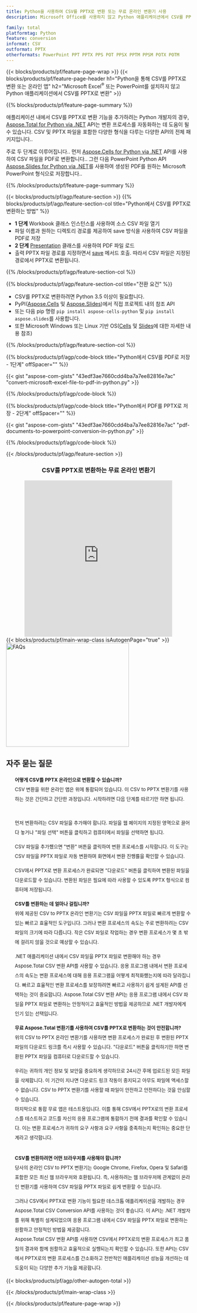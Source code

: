```yaml
---
title: Python을 사용하여 CSV를 PPTX로 변환 또는 무료 온라인 변환기 사용
description: Microsoft Office를 사용하지 않고 Python 애플리케이션에서 CSV를 PPTX로 변환 또는 온라인. 코드를 통합하기 전에 무료 CSV to PPTX 온라인 변환기를 빠르게 테스트하십시오. 

family: total
platformtag: Python
feature: conversion
informat: CSV
outformat: PPTX
otherformats: PowerPoint PPT PPTX PPS POT PPSX PPTM PPSM POTX POTM
---
```

{{< blocks/products/pf/feature-page-wrap >}}
{{< blocks/products/pf/feature-page-header h1="Python을 통해 CSV를 PPTX로 변환 또는 온라인 앱" h2="Microsoft Excel<sup>&reg;</sup> 또는 PowerPoint를 설치하지 않고 Python 애플리케이션에서 CSV를 PPTX로 변환" >}}

{{% blocks/products/pf/feature-page-summary %}}

애플리케이션 내에서 CSV를 PPTX로 변환 기능을 추가하려는 Python 개발자의 경우, [Aspose.Total for Python via .NET](https://products.aspose.com/total/python-net/) API는 변환 프로세스를 자동화하는 데 도움이 될 수 있습니다. CSV 및 PPTX 파일을 포함한 다양한 형식을 다루는 다양한 API의 전체 패키지입니다..

주로 두 단계로 이루어집니다.. 먼저 [Aspose.Cells for Python via .NET](https://products.aspose.com/cells/python-net/) API를 사용하여 CSV 파일을 PDF로 변환합니다.. 그런 다음 PowerPoint Python API [Aspose.Slides for Python via .NET](https://products.aspose.com/slides/python-net/)를 사용하여 생성된 PDF를 원하는 Microsoft PowerPoint 형식으로 저장합니다.. 

{{% /blocks/products/pf/feature-page-summary %}}

{{< blocks/products/pf/agp/feature-section >}}
{{% blocks/products/pf/agp/feature-section-col title="Python에서 CSV를 PPTX로 변환하는 방법" %}}
- **1 단계** Workbook 클래스 인스턴스를 사용하여 소스 CSV 파일 열기 
- 파일 이름과 원하는 디렉토리 경로를 제공하여 save 방식을 사용하여 CSV 파일을 PDF로 저장
-  **2 단계** [Presentation](https://reference.aspose.com/slides/python-net/aspose.slides/presentation/) 클래스를 사용하여 PDF 파일 로드
-  출력 PPTX 파일 경로를 지정하면서 [save](https://reference.aspose.com/slides/python-net/aspose.slides/presentation/) 메서드 호출. 따라서 CSV 파일은 지정된 경로에서 PPTX로 변환됩니다.

{{% /blocks/products/pf/agp/feature-section-col %}}

{{% blocks/products/pf/agp/feature-section-col title="전환 요건" %}}

- CSV를 PPTX로 변환하려면 Python 3.5 이상이 필요합니다.
- PyPI([Aspose.Cells](https://pypi.org/project/aspose-cells-python/) 및 [Aspose.Slides](https://pypi.org/project/Aspose.Slides/))에서 직접 프로젝트 내의 참조 API
-  또는 다음 pip 명령 ```pip install aspose-cells-python``` 및 ```pip install aspose.slides```를 사용합니다.
-  또한 Microsoft Windows 또는 Linux 기반 OS([Cells](https://docs.aspose.com/cells/python-net/getting-started/#installation) 및 [Slides](https://docs.aspose.com/slides/python-net/system-requirements/)에 대한 자세한 내용 참조)
 

{{% /blocks/products/pf/agp/feature-section-col %}}

{{% blocks/products/pf/agp/code-block title="Python에서 CSV를 PDF로 저장 - 1단계" offSpacer="" %}}

{{< gist "aspose-com-gists" "43edf3ae7660cdd4ba7a7ee82816e7ac" "convert-microsoft-excel-file-to-pdf-in-python.py" >}}

{{% /blocks/products/pf/agp/code-block %}}

{{% blocks/products/pf/agp/code-block title="Python에서 PDF를 PPTX로 저장 - 2단계" offSpacer="" %}}

{{< gist "aspose-com-gists" "43edf3ae7660cdd4ba7a7ee82816e7ac" "pdf-documents-to-powerpoint-conversion-in-python.py" >}}

{{% /blocks/products/pf/agp/code-block %}}

{{< /blocks/products/pf/agp/feature-section >}}

<div class="container-fluid agp-content bg-white aboutfile box-1 vh100 section nopbtm">
<div class=container>
<div class=row>
<div class="demobox tc col-md-12 padding-0" align="center">

<h3>CSV를 PPTX로 변환하는 무료 온라인 변환기</h3>

<iframe title="pptx에서 csv로 변환 온라인 도구" style="border: none; height: 426px;" scrolling="no" src="https://widgets.aspose.cloud/total-conversion/?to=pptx&from=csv" id="child-iframe" width="80%"></iframe>

</div></div>
</div></div>
{{< blocks/products/pf/main-wrap-class isAutogenPage="true" >}}
<style>.howtolist li{margin-right: 0!important;line-height: 26px;position: relative;margin-bottom: 10px;font-size: 13px;list-style-type: none;}</style>
<div class="col-md-12 tl bg-gray-dark howtolist section">
  <a class="anchor" name="faqpage"></a>
  <div class="container tl dflex" itemscope="" itemtype="https://schema.org/FAQPage">
      <div class="col-md-4 howtosectiongfx">
          <img class="social-panel-hide-on-mobile" src="https://www.groupdocs.cloud/templates/brand/images/groupdocs/conversion/groupdocs_conversion-brand.png" alt="FAQs" width="335" height="283">
      </div>
      <div class="howtosection col-md-8">
          <div>
              <h2>자주 묻는 질문</h2>
              <ul>
                  <li itemscope="" itemprop="mainEntity" itemtype="https://schema.org/Question">
                      <div>
                          <span itemprop="name"><b>어떻게 CSV를 PPTX 온라인으로 변환할 수 있습니까?</b></span>
                      </div>
                      <div itemscope="" itemprop="acceptedAnswer" itemtype="https://schema.org/Answer">
                          <span itemprop="text">CSV 변환을 위한 온라인 앱은 위에 통합되어 있습니다. 이 CSV to PPTX 변환기를 사용하는 것은 간단하고 간단한 과정입니다. 시작하려면 다음 단계를 따르기만 하면 됩니다.<br /><br />

먼저 변환하려는 CSV 파일을 추가해야 합니다. 파일을 웹 페이지의 지정된 영역으로 끌어다 놓거나 "파일 선택" 버튼을 클릭하고 컴퓨터에서 파일을 선택하면 됩니다.<br />

CSV 파일을 추가했으면 "변환" 버튼을 클릭하여 변환 프로세스를 시작합니다. 이 도구는 CSV 파일을 PPTX 파일로 자동 변환하며 화면에서 변환 진행률을 확인할 수 있습니다.<br />

CSV에서 PPTX로 변환 프로세스가 완료되면 "다운로드" 버튼을 클릭하여 변환된 파일을 다운로드할 수 있습니다. 변환된 파일은 필요에 따라 사용할 수 있도록 PPTX 형식으로 컴퓨터에 저장됩니다.</span>
                      </div>
                  </li>
                  <li itemscope="" itemprop="mainEntity" itemtype="https://schema.org/Question">
                      <div>
                          <span itemprop="name"><b>CSV를 변환하는 데 얼마나 걸립니까?</b></span>
                      </div>
                      <div itemscope="" itemprop="acceptedAnswer" itemtype="https://schema.org/Answer">
                          <span itemprop="text">위에 제공된 CSV to PPTX 온라인 변환기는 CSV 파일을 PPTX 파일로 빠르게 변환할 수 있는 빠르고 효율적인 도구입니다. 그러나 변환 프로세스의 속도는 주로 변환하려는 CSV 파일의 크기에 따라 다릅니다. 작은 CSV 파일로 작업하는 경우 변환 프로세스가 몇 초 밖에 걸리지 않을 것으로 예상할 수 있습니다.<br />

.NET 애플리케이션 내에서 CSV 파일을 PPTX 파일로 변환해야 하는 경우 Aspose.Total CSV 변환 API를 사용할 수 있습니다. 응용 프로그램 내에서 변환 프로세스의 속도는 변환 프로세스에 대해 응용 프로그램을 어떻게 최적화했는지에 따라 달라집니다. 빠르고 효율적인 변환 프로세스를 보장하려면 빠르고 사용하기 쉽게 설계된 API를 선택하는 것이 중요합니다. Aspose.Total CSV 변환 API는 응용 프로그램 내에서 CSV 파일을 PPTX 파일로 변환하는 안정적이고 효율적인 방법을 제공하므로 .NET 개발자에게 인기 있는 선택입니다.</span>
                      </div>
                  </li>
                  <li itemscope="" itemprop="mainEntity" itemtype="https://schema.org/Question">
                      <div>
                          <span itemprop="name"><b>무료 Aspose.Total 변환기를 사용하여 CSV를 PPTX로 변환하는 것이 안전합니까?</b></span>
                      </div>
                      <div itemscope="" itemprop="acceptedAnswer" itemtype="https://schema.org/Answer">
                          <span itemprop="text">위의 CSV to PPTX 온라인 변환기를 사용하면 변환 프로세스가 완료된 후 변환된 PPTX 파일의 다운로드 링크를 즉시 사용할 수 있습니다. "다운로드" 버튼을 클릭하기만 하면 변환된 PPTX 파일을 컴퓨터로 다운로드할 수 있습니다.<br />

우리는 귀하의 개인 정보 및 보안을 중요하게 생각하므로 24시간 후에 업로드된 모든 파일을 삭제합니다. 이 기간이 지나면 다운로드 링크 작동이 중지되고 아무도 파일에 액세스할 수 없습니다. CSV to PPTX 변환기를 사용할 때 파일이 안전하고 안전하다는 것을 안심할 수 있습니다.
<br />
마지막으로 통합 무료 앱은 테스트용입니다. 이를 통해 CSV에서 PPTX로의 변환 프로세스를 테스트하고 코드를 자신의 응용 프로그램에 통합하기 전에 결과를 확인할 수 있습니다. 이는 변환 프로세스가 귀하의 요구 사항과 요구 사항을 충족하는지 확인하는 중요한 단계라고 생각합니다.</span>
                      </div>
                  </li>                 
                  <li itemscope="" itemprop="mainEntity" itemtype="https://schema.org/Question">
                      <div>
                          <span itemprop="name"><b>CSV를 변환하려면 어떤 브라우저를 사용해야 합니까?</b></span>
                      </div>
                      <div itemscope="" itemprop="acceptedAnswer" itemtype="https://schema.org/Answer">
                          <span itemprop="text">당사의 온라인 CSV to PPTX 변환기는 Google Chrome, Firefox, Opera 및 Safari를 포함한 모든 최신 웹 브라우저와 호환됩니다. 즉, 사용하려는 웹 브라우저에 관계없이 온라인 변환기를 사용하여 CSV 파일을 PPTX 파일로 쉽게 변환할 수 있습니다.<br />

그러나 CSV에서 PPTX로 변환 기능이 필요한 데스크톱 애플리케이션을 개발하는 경우 Aspose.Total CSV Conversion API를 사용하는 것이 좋습니다. 이 API는 .NET 개발자를 위해 특별히 설계되었으며 응용 프로그램 내에서 CSV 파일을 PPTX 파일로 변환하는 원활하고 안정적인 방법을 제공합니다.
<br />
Aspose.Total CSV 변환 API를 사용하면 CSV에서 PPTX로의 변환 프로세스가 최고 품질의 결과와 함께 원활하고 효율적으로 실행되는지 확인할 수 있습니다. 또한 API는 CSV에서 PPTX로의 변환 프로세스를 간소화하고 전반적인 애플리케이션 성능을 개선하는 데 도움이 되는 다양한 추가 기능을 제공합니다.</span>
                      </div>
                  </li>
              </ul>
          </div>
      </div>
  </div>
{{< blocks/products/pf/agp/other-autogen-total >}}

{{< /blocks/products/pf/main-wrap-class >}}

{{< /blocks/products/pf/feature-page-wrap >}}